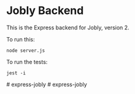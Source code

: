 # Jobly Backend

This is the Express backend for Jobly, version 2.

To run this:

    node server.js
    
To run the tests:

    jest -i
#   e x p r e s s - j o b l y  
 #   e x p r e s s - j o b l y  
 